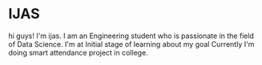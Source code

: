 # IJAS
hi guys! I'm ijas.
I am an Engineering student who is passionate in the field of Data Science.
I'm at Initial stage of learning about my goal
Currently I'm doing smart attendance project in college.
